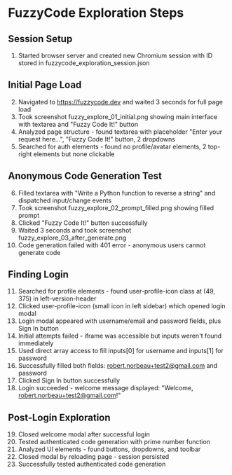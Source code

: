 # FuzzyCode Exploration Steps

## Session Setup
1. Started browser server and created new Chromium session with ID stored in fuzzycode_exploration_session.json

## Initial Page Load
2. Navigated to https://fuzzycode.dev and waited 3 seconds for full page load
3. Took screenshot fuzzy_explore_01_initial.png showing main interface with textarea and "Fuzzy Code It!" button
4. Analyzed page structure - found textarea with placeholder "Enter your request here...", "Fuzzy Code It!" button, 2 dropdowns
5. Searched for auth elements - found no profile/avatar elements, 2 top-right elements but none clickable

## Anonymous Code Generation Test
6. Filled textarea with "Write a Python function to reverse a string" and dispatched input/change events
7. Took screenshot fuzzy_explore_02_prompt_filled.png showing filled prompt
8. Clicked "Fuzzy Code It!" button successfully 
9. Waited 3 seconds and took screenshot fuzzy_explore_03_after_generate.png
10. Code generation failed with 401 error - anonymous users cannot generate code

## Finding Login
11. Searched for profile elements - found user-profile-icon class at (49, 375) in left-version-header
12. Clicked user-profile-icon (small icon in left sidebar) which opened login modal
13. Login modal appeared with username/email and password fields, plus Sign In button
14. Initial attempts failed - iframe was accessible but inputs weren't found immediately
15. Used direct array access to fill inputs[0] for username and inputs[1] for password
16. Successfully filled both fields: robert.norbeau+test2@gmail.com and password
17. Clicked Sign In button successfully
18. Login succeeded - welcome message displayed: "Welcome, robert.norbeau+test2@gmail.com!"

## Post-Login Exploration
19. Closed welcome modal after successful login
20. Tested authenticated code generation with prime number function
21. Analyzed UI elements - found buttons, dropdowns, and toolbar
22. Closed modal by reloading page - session persisted
23. Successfully tested authenticated code generation
